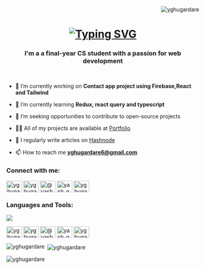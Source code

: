 <p align="right"> <img src="https://komarev.com/ghpvc/?username=yghugardare&label=Profile%20views&color=0e75b6&style=flat" alt="yghugardare" /> </p>

<h1 align="center">
    <a href="https://git.io/typing-svg"><img src="https://readme-typing-svg.demolab.com?font=Press+Start+2P&size=18&pause=1000&color=0CE555&background=1A2421&center=true&vCenter=true&width=650&height=60&lines=Hello%2Cthere+fellow+%3CDevelopers%2F%3E!;I'm+Yash+Ghugardare!+%F0%9F%99%8B%E2%80%8D%E2%99%82%EF%B8%8F+%F0%9F%91%8B" alt="Typing SVG" /></a>
</h1>
<h3 align="center">I'm a a final-year CS student with a passion for web development</h3>
<br/>
<div aligm="center" justify="center" >
    
- 🔭 I’m currently working on **Contact app project using Firebase,React and Tailwind**

- 🌱 I’m currently learning **Redux, react query and typescript**

- 👯 I’m seeking opportunities to contribute to open-source projects

- 👨‍💻 All of my projects are available at [Portfolio](https://yghugardare.github.io/YashPortfolio/)

- 📝 I regularly write articles on [Hashnode](https://yash-ghugardare-blogs.hashnode.dev/)

- 📫 How to reach me **yghugardare6@gmail.com**
</div>

<h3 align="left">Connect with me:</h3>
<p align="left">
<a href="https://twitter.com/yghugardare15" target="blank"><img align="center" src="https://raw.githubusercontent.com/rahuldkjain/github-profile-readme-generator/master/src/images/icons/Social/twitter.svg" alt="yghugardare15" height="30" width="40" /></a>
<a href="https://linkedin.com/in/yghugar" target="blank"><img align="center" src="https://raw.githubusercontent.com/rahuldkjain/github-profile-readme-generator/master/src/images/icons/Social/linked-in-alt.svg" alt="yghugar" height="30" width="40" /></a>
<a href="https://hashnode.com/@yashg" target="blank"><img align="center" src="https://cdn.hashnode.com/res/hashnode/image/upload/v1611902473383/CDyAuTy75.png?auto=compress" alt="@yashg" height="30" width="40" /></a>
<a href="https://www.leetcode.com/yash_ghugardare" target="blank"><img align="center" src="https://raw.githubusercontent.com/rahuldkjain/github-profile-readme-generator/master/src/images/icons/Social/leet-code.svg" alt="yash_ghugardare" height="30" width="40" /></a>
<a href="https://auth.geeksforgeeks.org/user/yghugardare6" target="blank"><img align="center" src="https://raw.githubusercontent.com/rahuldkjain/github-profile-readme-generator/master/src/images/icons/Social/geeks-for-geeks.svg" alt="yghugardare6" height="30" width="40" /></a>
</p>

<h3 align="left">Languages and Tools:</h3>
<p >
  <a href="https://skillicons.dev">
    <img src="https://skillicons.dev/icons?i=html,css,js,appwrite,bootstrap,codepen,discord,docker,express,firebase,git,github,graphql,idea,java,jest,mongodb,mysql,nextjs,nodejs,postman,prisma,py,react,redux,replit,sass,styledcomponents,supabase,tailwind,solidity,ts,threejs,vercel,vscode,git,kubernetes,docker,c,vim" />
  </a>
</p>

<div align="center"> 
  <p align="left">
<a href="https://twitter.com/yghugardare15" target="blank"><img align="center" src="https://raw.githubusercontent.com/rahuldkjain/github-profile-readme-generator/master/src/images/icons/Social/twitter.svg" alt="yghugardare15" height="30" width="40" /></a>
<a href="https://linkedin.com/in/yghugar" target="blank"><img align="center" src="https://raw.githubusercontent.com/rahuldkjain/github-profile-readme-generator/master/src/images/icons/Social/linked-in-alt.svg" alt="yghugar" height="30" width="40" /></a>
<a href="https://hashnode.com/@yashg" target="blank"><img align="center" src="https://cdn.hashnode.com/res/hashnode/image/upload/v1611902473383/CDyAuTy75.png?auto=compress" alt="@yashg" height="30" width="40" /></a>
<a href="https://www.leetcode.com/yash_ghugardare" target="blank"><img align="center" src="https://raw.githubusercontent.com/rahuldkjain/github-profile-readme-generator/master/src/images/icons/Social/leet-code.svg" alt="yash_ghugardare" height="30" width="40" /></a>
<a href="https://auth.geeksforgeeks.org/user/yghugardare6" target="blank"><img align="center" src="https://raw.githubusercontent.com/rahuldkjain/github-profile-readme-generator/master/src/images/icons/Social/geeks-for-geeks.svg" alt="yghugardare6" height="30" width="40" /></a>
</p>
</div>

<p><img align="left" src="https://github-readme-stats.vercel.app/api/top-langs?username=yghugardare&show_icons=true&locale=en&layout=compact" alt="yghugardare" /></p>

<p>&nbsp;<img align="center" src="https://github-readme-stats.vercel.app/api?username=yghugardare&show_icons=true&locale=en" alt="yghugardare" /></p>

<p><img align="center" src="https://github-readme-streak-stats.herokuapp.com/?user=yghugardare&" alt="yghugardare" /></p>
<!--
**yghugardare/yghugardare** is a ✨ _special_ ✨ repository because its `README.md` (this file) appears on your GitHub profile.

Here are some ideas to get you started:  -->

- 👋 Hi, I'm Yash, a final-year CS student with a passion for web development and a growing interest in data engineering. I love crafting user-friendly experiences and building robust, scalable web applications.

- 💻 Proficient in HTML, CSS, JavaScript,  and React.js, I enjoy working on front-end development, creating responsive interfaces, and implementing interactive features.
- 🔧 Additionally, I'm exploring the world of data engineering and eager to learn more about tools like Apache Spark and Apache Kafka. I'm excited about leveraging data pipelines and building scalable systems to solve complex data challenges.
- 🌐 Currently seeking opportunities to contribute to open-source projects and be an active part of the developer community. I believe in the power of collaboration and the impact it can have on shaping innovative solutions.
- 🏆 I'm proud of my recent project, Personal Portfolio, where I developed a front-end portfolio for myself to showcase my skills. You can check it out here:.
- 📧 Reach Out to me at yghugardare6@gmail.com
- 😄 Pronouns: He/Him
- ⚡ Stay Relentless!

